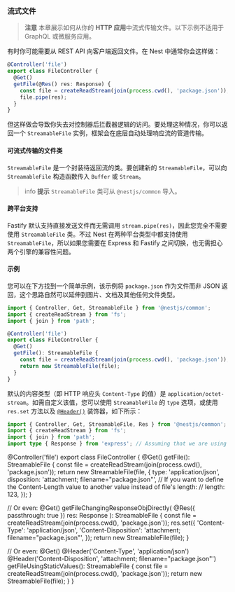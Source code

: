 ### 流式文件

> **注意** 本章展示如何从你的 **HTTP 应用**中流式传输文件。以下示例不适用于 GraphQL 或微服务应用。

有时你可能需要从 REST API 向客户端返回文件。在 Nest 中通常你会这样做：

```ts
@Controller('file')
export class FileController {
  @Get()
  getFile(@Res() res: Response) {
    const file = createReadStream(join(process.cwd(), 'package.json'));
    file.pipe(res);
  }
}
```

但这样做会导致你失去对控制器后拦截器逻辑的访问。要处理这种情况，你可以返回一个 `StreamableFile` 实例，框架会在底层自动处理响应流的管道传输。

#### 可流式传输的文件类

`StreamableFile` 是一个封装待返回流的类。要创建新的 `StreamableFile`，可以向 `StreamableFile` 构造函数传入 `Buffer` 或 `Stream`。

> info **提示** `StreamableFile` 类可从 `@nestjs/common` 导入。

#### 跨平台支持

Fastify 默认支持直接发送文件而无需调用 `stream.pipe(res)`，因此您完全不需要使用 `StreamableFile` 类。不过 Nest 在两种平台类型中都支持使用 `StreamableFile`，所以如果您需要在 Express 和 Fastify 之间切换，也无需担心两个引擎的兼容性问题。

#### 示例

您可以在下方找到一个简单示例，该示例将 `package.json` 作为文件而非 JSON 返回，这个思路自然可以延伸到图片、文档及其他任何文件类型。

```ts
import { Controller, Get, StreamableFile } from '@nestjs/common';
import { createReadStream } from 'fs';
import { join } from 'path';

@Controller('file')
export class FileController {
  @Get()
  getFile(): StreamableFile {
    const file = createReadStream(join(process.cwd(), 'package.json'));
    return new StreamableFile(file);
  }
}
```

默认的内容类型（即 HTTP 响应头 `Content-Type` 的值）是 `application/octet-stream`。如需自定义该值，您可以使用 `StreamableFile` 的 `type` 选项，或使用 `res.set` 方法以及 [`@Header()`](/controllers#response-headers) 装饰器，如下所示：

```ts
import { Controller, Get, StreamableFile, Res } from '@nestjs/common';
import { createReadStream } from 'fs';
import { join } from 'path';
import type { Response } from 'express'; // Assuming that we are using the ExpressJS HTTP Adapter
```

@Controller('file')
export class FileController {
  @Get()
  getFile(): StreamableFile {
    const file = createReadStream(join(process.cwd(), 'package.json'));
    return new StreamableFile(file, {
      type: 'application/json',
      disposition: 'attachment; filename="package.json"',
      // If you want to define the Content-Length value to another value instead of file's length:
      // length: 123,
    });
  }

  // Or even:
  @Get()
  getFileChangingResponseObjDirectly(
    @Res({ passthrough: true }) res: Response
  ): StreamableFile {
    const file = createReadStream(join(process.cwd(), 'package.json'));
    res.set({
      'Content-Type': 'application/json',
      'Content-Disposition': 'attachment; filename="package.json"',
    });
    return new StreamableFile(file);
  }

  // Or even:
  @Get()
  @Header('Content-Type', 'application/json')
  @Header('Content-Disposition', 'attachment; filename="package.json"')
  getFileUsingStaticValues(): StreamableFile {
    const file = createReadStream(join(process.cwd(), 'package.json'));
    return new StreamableFile(file);
  }
}
```
